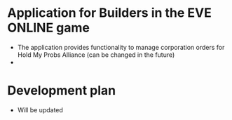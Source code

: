 # Application for Builders in the EVE ONLINE game

* The application provides functionality to manage corporation orders for Hold My Probs Alliance (can be changed in the future)
* 

#    Development plan
- Will be updated